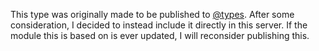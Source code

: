 This type was originally made to be published to [@types](https://github.com/DefinitelyTyped/DefinitelyTyped). After some consideration, I decided to instead include it directly in this server. If the module this is based on is ever updated, I will reconsider publishing this.